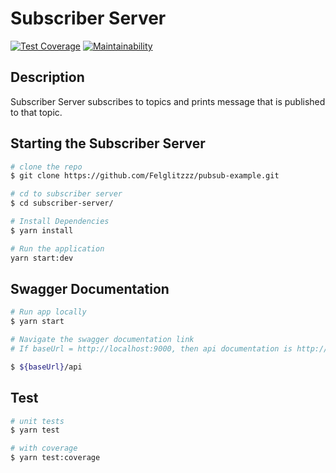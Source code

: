 # Subscriber Server

[![Test Coverage](https://api.codeclimate.com/v1/badges/7675f7e631d3e3743dbd/test_coverage)](https://codeclimate.com/github/Felglitzzz/pubsub-example/test_coverage) [![Maintainability](https://api.codeclimate.com/v1/badges/7675f7e631d3e3743dbd/maintainability)](https://codeclimate.com/github/Felglitzzz/pubsub-example/maintainability)

## Description

Subscriber Server subscribes to topics and prints message that is published to that topic. 


## Starting the Subscriber Server

```bash
# clone the repo
$ git clone https://github.com/Felglitzzz/pubsub-example.git

# cd to subscriber server
$ cd subscriber-server/

# Install Dependencies
$ yarn install

# Run the application
yarn start:dev

```

## Swagger Documentation
```bash
# Run app locally
$ yarn start

# Navigate the swagger documentation link
# If baseUrl = http://localhost:9000, then api documentation is http://localhost:9000/api

$ ${baseUrl}/api
```

## Test

```bash
# unit tests
$ yarn test

# with coverage
$ yarn test:coverage
```
